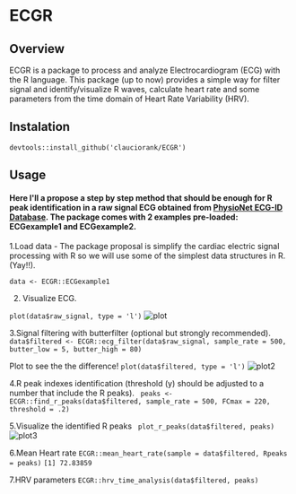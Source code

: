 # ECGR

## Overview

ECGR is a package to process and analyze Electrocardiogram (ECG) with the R language. 
This package (up to now) provides a simple way for filter signal and identify/visualize 
R waves, calculate heart rate and some parameters from the time domain of Heart Rate Variability (HRV).

## Instalation 

```devtools::install_github('clauciorank/ECGR')```

## Usage

#### Here I'll a propose a step by step method that should be enough for R peak identification in a raw signal ECG obtained from [PhysioNet ECG-ID Database](https://physionet.org/content/ecgiddb/1.0.0/). The package comes with 2 examples pre-loaded: **ECGexample1** and **ECGexample2**.  





1.Load data - The package proposal is simplify the cardiac electric signal processing with R
so we will use some of the simplest data structures in R. (Yay!!).

``` data <- ECGR::ECGexample1 ```

2. Visualize ECG.

```plot(data$raw_signal, type = 'l')```
![plot](https://github.com/clauciorank/ECGR/blob/main/misc/image_raw.jpg?raw=true)


3.Signal filtering with butterfilter (optional but strongly recommended).
```data$filtered <- ECGR::ecg_filter(data$raw_signal, sample_rate = 500, butter_low = 5, butter_high = 80)```

Plot to see the the difference!
```plot(data$filtered, type = 'l')```
![plot2](https://github.com/clauciorank/ECGR/blob/main/misc/image_filtered.jpg?raw=true)

4.R peak indexes identification (threshold (y) should be adjusted to a number that include the R peaks).
``` peaks <- ECGR::find_r_peaks(data$filtered, sample_rate = 500, FCmax = 220, threshold = .2)```

5.Visualize the identified R peaks
``` plot_r_peaks(data$filtered, peaks)```
![plot3](https://github.com/clauciorank/ECGR/blob/main/misc/Rpeaks.jpg?raw=true)

6.Mean Heart rate
```ECGR::mean_heart_rate(sample = data$filtered, Rpeaks = peaks)```
```[1] 72.83859```

7.HRV parameters
```ECGR::hrv_time_analysis(data$filtered, peaks)```



